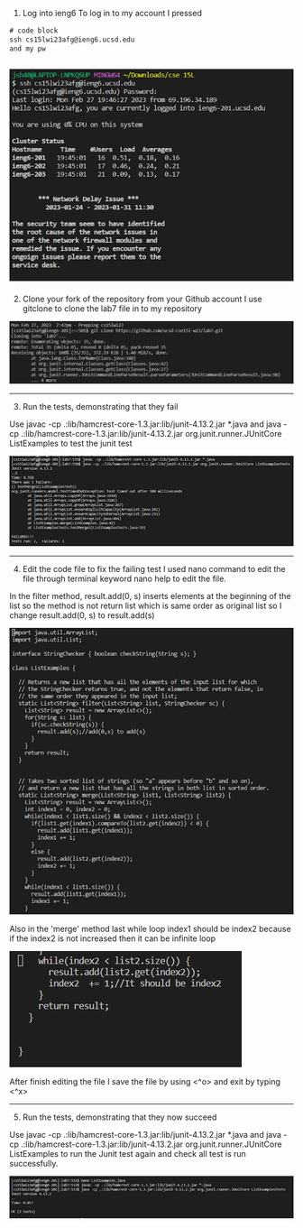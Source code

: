 1. Log into ieng6
To log in to my account I pressed 
```
# code block
ssh cs15lwi23afg@ieng6.ucsd.edu
and my pw
```

![Image](1.png)
----------------------------------------------------------------------------------------------------------------------------
2. Clone your fork of the repository from your Github account
I use gitclone to clone the lab7 file in to my repository

![Image](6.png)

----------------------------------------------------------------------------------------------------------------------------
3. Run the tests, demonstrating that they fail

Use javac -cp .:lib/hamcrest-core-1.3.jar:lib/junit-4.13.2.jar *.java
and java -cp .:lib/hamcrest-core-1.3.jar:lib/junit-4.13.2.jar org.junit.runner.JUnitCore ListExamples 
to test the junit test

![Image](2.png)

----------------------------------------------------------------------------------------------------------------------------
4. Edit the code file to fix the failing test
I used nano command to edit the file through terminal 
keyword nano help to edit the file.

In the filter method, result.add(0, s) inserts elements at the beginning of the list so 
the method is not return list which is same order as original list so I change result.add(0, s)
to result.add(s) 

![Image](3.png)

Also in the 'merge' method last while loop index1 should be index2 because 
if the index2 is not increased then it can be infinite loop

![Image](4.png)

After finish editing the file I save the file by using <^o> and exit by typing <^x>

----------------------------------------------------------------------------------------------------------------------------
5. Run the tests, demonstrating that they now succeed

Use javac -cp .:lib/hamcrest-core-1.3.jar:lib/junit-4.13.2.jar *.java
and java -cp .:lib/hamcrest-core-1.3.jar:lib/junit-4.13.2.jar org.junit.runner.JUnitCore ListExamples 
to run the Junit test again and check all test is run successfully.

![Image](5.png)
